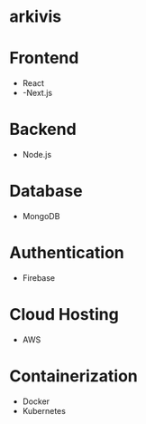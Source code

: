 # arkivis

# Frontend
- React
- -Next.js

# Backend
- Node.js

# Database
- MongoDB

# Authentication
- Firebase

# Cloud Hosting
- AWS

# Containerization
- Docker
- Kubernetes
  